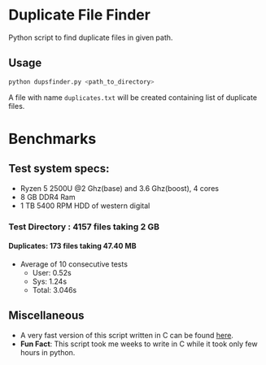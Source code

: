 # Duplicate File Finder

Python script to find duplicate files in given path.

## Usage

```bash
python dupsfinder.py <path_to_directory>
```

A file with name `duplicates.txt` will be created containing list of duplicate files.

# Benchmarks

## Test system specs:
- Ryzen 5 2500U @2 Ghz(base) and 3.6 Ghz(boost), 4 cores
- 8 GB DDR4 Ram
- 1 TB 5400 RPM HDD of western digital

### Test Directory : 4157 files taking 2 GB

#### Duplicates: 173 files taking 47.40 MB

* Average of 10 consecutive tests
  - User: 0.52s
  - Sys: 1.24s
  - Total: 3.046s

## Miscellaneous
- A very fast version of this script written in C can be found [here](https://github.com/yogeshsingh101200/dupsfinder).
- **Fun Fact**: This script took me weeks to write in C while it took only few hours in python.